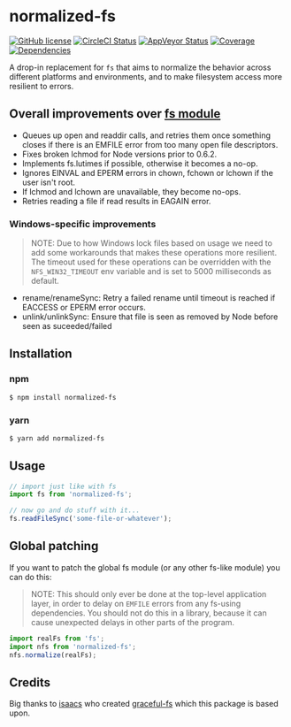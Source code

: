 # normalized-fs

[![GitHub license](https://img.shields.io/badge/license-ISC-blue.svg?style=flat-square)](https://github.com/mekwall/normalized-fs/blob/master/LICENSE)
[![CircleCI Status](https://img.shields.io/circleci/project/github/mekwall/normalized-fs.svg?style=flat-square&logo=circleci)](https://circleci.com/gh/mekwall/normalized-fs)
[![AppVeyor Status](https://img.shields.io/appveyor/ci/mekwall/normalized-fs.svg?style=flat-square&logo=appveyor)](https://ci.appveyor.com/project/mekwall/normalized-fs)
[![Coverage](https://img.shields.io/codecov/c/github/mekwall/normalized-fs/master.svg?style=flat-square)](https://codecov.io/github/mekwall/normalized-fs?branch=master)
[![Dependencies](https://img.shields.io/librariesio/github/mekwall/normalized-fs.svg?style=flat-square)](https://github.com/mekwall/normalized-fs)

A drop-in replacement for `fs` that aims to normalize the behavior across different platforms and environments, and to make filesystem access more resilient to errors.

## Overall improvements over [fs module](https://nodejs.org/api/fs.html)

- Queues up open and readdir calls, and retries them once something closes if there is an EMFILE error from too many open file descriptors.
- Fixes broken lchmod for Node versions prior to 0.6.2.
- Implements fs.lutimes if possible, otherwise it becomes a no-op.
- Ignores EINVAL and EPERM errors in chown, fchown or lchown if the user isn't root.
- If lchmod and lchown are unavailable, they become no-ops.
- Retries reading a file if read results in EAGAIN error.

### Windows-specific improvements

> NOTE: Due to how Windows lock files based on usage we need to add some workarounds that makes these operations more resilient. The timeout used for these operations can be overridden with the `NFS_WIN32_TIMEOUT` env variable and is set to 5000 milliseconds as default.

- rename/renameSync: Retry a failed rename until timeout is reached if EACCESS or EPERM error occurs.
- unlink/unlinkSync: Ensure that file is seen as removed by Node before seen as suceeded/failed

## Installation

### npm

```bash
$ npm install normalized-fs
```

### yarn

```bash
$ yarn add normalized-fs
```

## Usage

```typescript
// import just like with fs
import fs from 'normalized-fs';

// now go and do stuff with it...
fs.readFileSync('some-file-or-whatever');
```

## Global patching

If you want to patch the global fs module (or any other fs-like module) you can do this:

> NOTE: This should only ever be done at the top-level application layer, in order to delay on `EMFILE` errors from any fs-using dependencies. You should not do this in a library, because it can cause unexpected delays in other parts of the program.

```typescript
import realFs from 'fs';
import nfs from 'normalized-fs';
nfs.normalize(realFs);
```

## Credits

Big thanks to [isaacs](https://github.com/isaacs) who created [graceful-fs](https://github.com/isaacs/node-graceful-fs) which this package is based upon.
